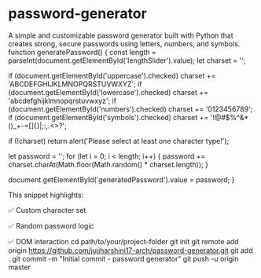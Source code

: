 # password-generator
A simple and customizable password generator built with Python that creates strong, secure passwords using letters, numbers, and symbols.
function generatePassword() {
  const length = parseInt(document.getElementById('lengthSlider').value);
  let charset = '';

  if (document.getElementById('uppercase').checked) charset += 'ABCDEFGHIJKLMNOPQRSTUVWXYZ';
  if (document.getElementById('lowercase').checked) charset += 'abcdefghijklmnopqrstuvwxyz';
  if (document.getElementById('numbers').checked) charset += '0123456789';
  if (document.getElementById('symbols').checked) charset += '!@#$%^&*()_+-=[]{}|;:,.<>?';

  if (!charset) return alert('Please select at least one character type!');

  let password = '';
  for (let i = 0; i < length; i++) {
    password += charset.charAt(Math.floor(Math.random() * charset.length));
  }

  document.getElementById('generatedPassword').value = password;
}

 This snippet highlights:

✅ Custom character set

✅ Random password logic

✅ DOM interaction
cd path/to/your/project-folder
git init
git remote add origin https://github.com/jujjharshini17-arch/password-generator.git
git add .
git commit -m "Initial commit - password generator"
git push -u origin master
